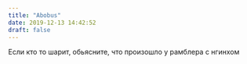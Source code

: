 ```yaml
---
title: "Abobus"
date: 2019-12-13 14:42:52
draft: false
---
```


Если кто то шарит, обьясните, что произошло у рамблера с нгинхом
